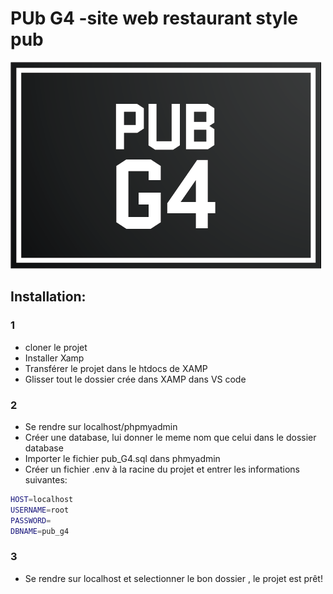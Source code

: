 # PUb G4 -site web restaurant style pub

<img src="/public/img/logo.png?raw=true" alt="">

## Installation:

### 1

- cloner le projet 
- Installer Xamp
- Transférer le projet dans le htdocs de XAMP
- Glisser tout le dossier crée dans XAMP dans VS code

### 2

- Se rendre sur localhost/phpmyadmin
- Créer une database, lui donner le meme nom que celui dans le dossier database
- Importer le fichier pub_G4.sql dans phmyadmin
- Créer un fichier .env à la racine du projet et entrer les informations suivantes:

```bash
HOST=localhost
USERNAME=root
PASSWORD=
DBNAME=pub_g4
```

### 3

- Se rendre sur localhost et selectionner le bon dossier , le projet est prêt!

